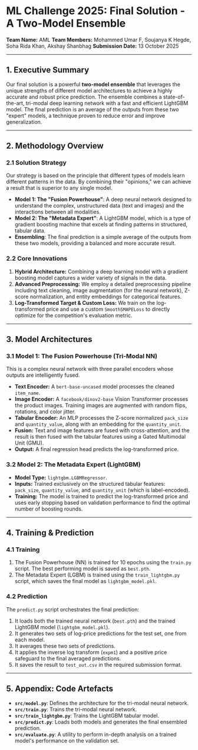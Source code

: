 # ML Challenge 2025: Final Solution - A Two-Model Ensemble

**Team Name:** AML
**Team Members:** Mohammed Umar F, Soujanya K Hegde, Soha Rida Khan, Akshay Shanbhag
**Submission Date:** 13 October 2025

---

## 1. Executive Summary
Our final solution is a powerful **two-model ensemble** that leverages the unique strengths of different model architectures to achieve a highly accurate and robust price prediction. The ensemble combines a state-of-the-art, tri-modal deep learning network with a fast and efficient LightGBM model. The final prediction is an average of the outputs from these two "expert" models, a technique proven to reduce error and improve generalization.

---

## 2. Methodology Overview

### 2.1 Solution Strategy
Our strategy is based on the principle that different types of models learn different patterns in the data. By combining their "opinions," we can achieve a result that is superior to any single model.

- **Model 1: The "Fusion Powerhouse"**: A deep neural network designed to understand the complex, unstructured data (text and images) and the interactions between all modalities.
- **Model 2: The "Metadata Expert"**: A LightGBM model, which is a type of gradient boosting machine that excels at finding patterns in structured, tabular data.
- **Ensembling**: The final prediction is a simple average of the outputs from these two models, providing a balanced and more accurate result.

### 2.2 Core Innovations

1.  **Hybrid Architecture:** Combining a deep learning model with a gradient boosting model captures a wider variety of signals in the data.
2.  **Advanced Preprocessing:** We employ a detailed preprocessing pipeline including text cleaning, image augmentation (for the neural network), Z-score normalization, and entity embeddings for categorical features.
3.  **Log-Transformed Target & Custom Loss:** We train on the log-transformed price and use a custom `SmoothSMAPELoss` to directly optimize for the competition's evaluation metric.

---

## 3. Model Architectures

### 3.1 Model 1: The Fusion Powerhouse (Tri-Modal NN)

This is a complex neural network with three parallel encoders whose outputs are intelligently fused.

- **Text Encoder:** A `bert-base-uncased` model processes the cleaned `item_name`.
- **Image Encoder:** A `facebook/dinov2-base` Vision Transformer processes the product images. Training images are augmented with random flips, rotations, and color jitter.
- **Tabular Encoder:** An MLP processes the Z-score normalized `pack_size` and `quantity_value`, along with an embedding for the `quantity_unit`.
- **Fusion:** Text and image features are fused with cross-attention, and the result is then fused with the tabular features using a Gated Multimodal Unit (GMU).
- **Output:** A final regression head predicts the log-transformed price.

### 3.2 Model 2: The Metadata Expert (LightGBM)

- **Model Type:** `lightgbm.LGBMRegressor`.
- **Inputs:** Trained exclusively on the structured tabular features: `pack_size`, `quantity_value`, and `quantity_unit` (which is label-encoded).
- **Training:** The model is trained to predict the log-transformed price and uses early stopping based on validation performance to find the optimal number of boosting rounds.

---

## 4. Training & Prediction

### 4.1 Training

1.  The Fusion Powerhouse (NN) is trained for 10 epochs using the `train.py` script. The best performing model is saved as `best.pth`.
2.  The Metadata Expert (LGBM) is trained using the `train_lightgbm.py` script, which saves the final model as `lightgbm_model.pkl`.

### 4.2 Prediction

The `predict.py` script orchestrates the final prediction:
1.  It loads both the trained neural network (`best.pth`) and the trained LightGBM model (`lightgbm_model.pkl`).
2.  It generates two sets of log-price predictions for the test set, one from each model.
3.  It averages these two sets of predictions.
4.  It applies the inverse log transform (`expm1`) and a positive price safeguard to the final averaged predictions.
5.  It saves the result to `test_out.csv` in the required submission format.

---

## 5. Appendix: Code Artefacts

- **`src/model.py`**: Defines the architecture for the tri-modal neural network.
- **`src/train.py`**: Trains the tri-modal neural network.
- **`src/train_lightgbm.py`**: Trains the LightGBM tabular model.
- **`src/predict.py`**: Loads both models and generates the final ensembled prediction.
- **`src/evaluate.py`**: A utility to perform in-depth analysis on a trained model's performance on the validation set.